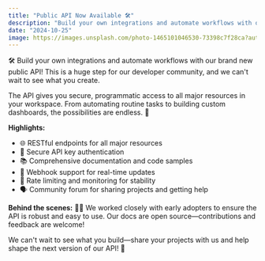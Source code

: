 ```yaml
---
title: "Public API Now Available 🛠️"
description: "Build your own integrations and automate workflows with our brand new public API."
date: "2024-10-25"
image: https://images.unsplash.com/photo-1465101046530-73398c7f28ca?auto=format&fit=crop&w=800&q=80
---
```


🛠️ Build your own integrations and automate workflows with our brand new public API! This is a huge step for our developer community, and we can't wait to see what you create.

The API gives you secure, programmatic access to all major resources in your workspace. From automating routine tasks to building custom dashboards, the possibilities are endless. 🤖

**Highlights:**
- 🌐 RESTful endpoints for all major resources
- 🔑 Secure API key authentication
- 📚 Comprehensive documentation and code samples
- 📡 Webhook support for real-time updates
- 🚦 Rate limiting and monitoring for stability
- 🗣️ Community forum for sharing projects and getting help

**Behind the scenes:** 👨‍💻
We worked closely with early adopters to ensure the API is robust and easy to use. Our docs are open source—contributions and feedback are welcome!

We can't wait to see what you build—share your projects with us and help shape the next version of our API! 🚀
